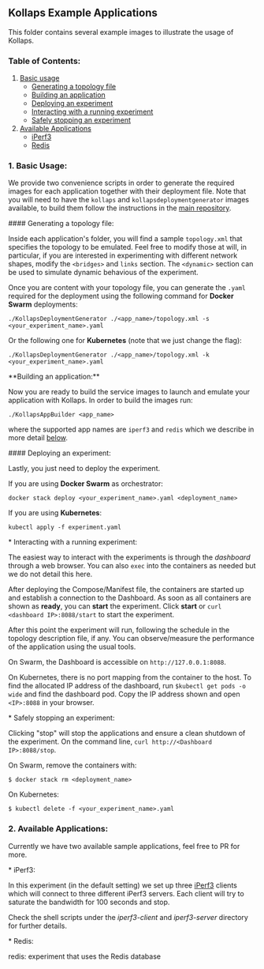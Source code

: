 ## Kollaps Example Applications

This folder contains several example images to illustrate the usage of Kollaps.

### Table of Contents:
1. [Basic usage](#basic-usage)
    * [Generating a topology file](#topology)
    * [Building an application](#app)
    * [Deploying an experiment](#deploy)
    * [Interacting with a running experiment](#interacting)
    * [Safely stopping an experiment](#stop)
2. [Available Applications](#available-apps)
    * [iPerf3](#iperf3)
    * [Redis](#redis)


### 1. Basic Usage: <a name="basic-usage"/>

We provide two convenience scripts in order to generate the required images for each application together with their deployment file.
Note that you will need to have the `kollaps` and `kollapsdeploymentgenerator` images available, to build them follow the instructions in the [main repository](https://github.com/miguelammatos/Kollaps).

<a name="topology"/>
#### Generating a topology file:

Inside each application's folder, you will find a sample `topology.xml` that specifies the topology to be emulated.
Feel free to modify those at will, in particular, if you are interested in experimenting with different network shapes, modify the `<bridges>` and `links` section.
The `<dynamic>` section can be used to simulate dynamic behavious of the experiment.

Once you are content with your topology file, you can generate the `.yaml` required for the deployment using the following command for **Docker Swarm** deployments:
```
./KollapsDeploymentGenerator ./<app_name>/topology.xml -s <your_experiment_name>.yaml
```

Or the following one for **Kubernetes** (note that we just change the flag):
```
./KollapsDeploymentGenerator ./<app_name>/topology.xml -k <your_experiment_name>.yaml
```

<a name="app"/>
**Building an application:**

Now you are ready to build the service images to launch and emulate your application with Kollaps.
In order to build the images run:
```
./KollapsAppBuilder <app_name>
```
where the supported app names are `iperf3` and `redis` which we describe in more detail [below](#available-apps).

<a name="deploy"/>
#### Deploying an experiment:

Lastly, you just need to deploy the experiment.

If you are using **Docker Swarm** as orchestrator:
```
docker stack deploy <your_experiment_name>.yaml <deployment_name>
```

If you are using **Kubernetes**:
```
kubectl apply -f experiment.yaml
```

<a name="interacting"/>
* Interacting with a running experiment:

The easiest way to interact with the experiments is through the *dashboard* through a web browser.
You can also `exec` into the containers as needed but we do not detail this here.

After deploying the Compose/Manifest file, the containers are started up and establish a connection to the Dashboard.
As soon as all containers are shown as **ready**, you can **start** the experiment.
Click **start** or `curl <dashboard IP>:8088/start` to start the experiment. 

After this point the experiment will run, following the schedule in the topology description file, if any.
You can observe/measure the performance of the application using the usual tools.

On Swarm, the Dashboard is accessible on `http://127.0.0.1:8088`.

On Kubernetes, there is no port mapping from the container to the host. To find the allocated IP address of the dashboard, run `$kubectl get pods -o wide` and find the dashboard pod. Copy the IP address shown and open `<IP>:8088` in your browser.

<a name="stop"/>
* Safely stopping an experiment:

Clicking "stop" will stop the applications and ensure a clean shutdown of the experiment. On the command line, `curl http://<Dashboard IP>:8088/stop`.

On Swarm, remove the containers with:
```
$ docker stack rm <deployment_name>
```

On Kubernetes:
```
$ kubectl delete -f <your_experiment_name>.yaml
```

### 2. Available Applications: <a name="iperf3"/>

Currently we have two available sample applications, feel free to PR for more.

<a name="iperf3"/>
* iPerf3:

In this experiment (in the default setting) we set up three [iPerf3](https://iperf.fr/) clients which will connect to three different iPerf3 servers. Each client will try to saturate the bandwidth for 100 seconds and stop.

Check the shell scripts under the *iperf3-client* and *iperf3-server* directory for further details.


<a name="redis"/>
* Redis:

redis: experiment that uses the Redis database
